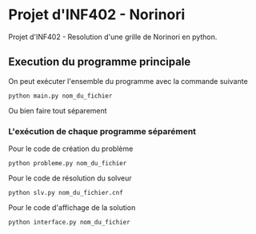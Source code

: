 # Projet d'INF402 - Norinori

Projet d'INF402 - Resolution d'une grille de Norinori en python.

## Execution du programme principale

On peut exécuter l'ensemble du programme avec la commande suivante
```
python main.py nom_du_fichier
```

Ou bien faire tout séparement

### L'exécution de chaque programme séparément 

Pour le code de création du problème

```
python probleme.py nom_du_fichier
```

Pour le code de résolution du solveur

```
python slv.py nom_du_fichier.cnf
```

Pour le code d'affichage de la solution

```
python interface.py nom_du_fichier
```